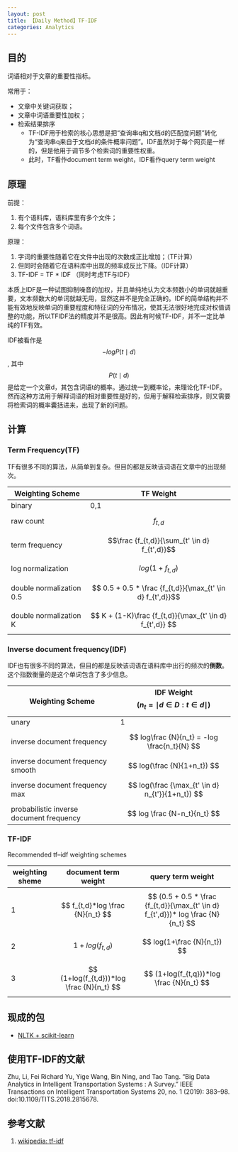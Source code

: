```yaml
---
layout: post
title: 【Daily Method】TF-IDF
categories: Analytics
---
```


## 目的

词语相对于文章的重要性指标。

常用于：
- 文章中关键词获取；
- 文章中词语重要性加权；
- 检索结果排序
    - TF-IDF用于检索的核心思想是把“查询串q和文档d的匹配度问题”转化为“查询串q来自于文档d的条件概率问题”。IDF虽然对于每个网页是一样的，但是他用于调节多个检索词的重要性权重。
    - 此时，TF看作document term weight，IDF看作query term weight


## 原理

前提：
1. 有个语料库，语料库里有多个文件；
2. 每个文件包含多个词语。

原理：
1. 字词的重要性随着它在文件中出现的次数成正比增加；（TF计算）
2. 但同时会随着它在语料库中出现的频率成反比下降。（IDF计算）
3. TF-IDF = TF * IDF （同时考虑TF与IDF）

本质上IDF是一种试图抑制噪音的加权，并且单纯地认为文本频数小的单词就越重要，文本频数大的单词就越无用，显然这并不是完全正确的。IDF的简单结构并不能有效地反映单词的重要程度和特征词的分布情况，使其无法很好地完成对权值调整的功能，所以TFIDF法的精度并不是很高。因此有时候TF-IDF，并不一定比单纯的TF有效。

IDF被看作是 $$ -log P(t \mid d) $$, 其中$$ P(t \mid d) $$ 是给定一个文章d，其包含词语t的概率。通过统一到概率论，来理论化TF-IDF。然而这种方法用于解释词语的相对重要性是好的，但用于解释检索排序，则又需要将检索词的概率囊括进来，出现了新的问题。



## 计算

### Term Frequency(TF)
TF有很多不同的算法，从简单到复杂。但目的都是反映该词语在文章中的出现频次。

| Weighting Scheme | TF Weight |
| ---------------- | --------- |
| binary           | 0,1       |
| raw count        | $$f_{t,d}$$ | 
| term frequency   | $$\frac {f_{t,d}}{\sum_{t' \in d} f_{t',d}}$$  |
| log normalization | $$ log(1+ f_{t,d}) $$ |
| double normalization 0.5 | $$ 0.5 + 0.5 * \frac {f_{t,d}}{\max_{t' \in d} f_{t',d}}$$ |
| double normalization K | $$ K + (1-K)\frac {f_{t,d}}{\max_{t' \in d} f_{t',d}} $$ |


### Inverse document frequency(IDF)
IDF也有很多不同的算法，但目的都是反映该词语在语料库中出行的频次的**倒数**。这个指数衡量的是这个单词包含了多少信息。

| Weighting Scheme | IDF Weight $$ (n_t = \mid d \in D : t \in d \mid) $$ |
| ---------------- | ---------------- |
| unary            | 1                |
| inverse document frequency | $$ log\frac {N}{n_t} = -log \frac{n_t}{N} $$ |
| inverse document frequency smooth | $$ log(\frac {N}{1+n_t}) $$ |
| inverse document frequency max    | $$ log(\frac {\max_{t' \in d} n_{t'}}{1+n_t}) $$ |
| probabilistic inverse document frequency | $$ log \frac {N-n_t}{n_t} $$ |

### TF-IDF

Recommended tf–idf weighting schemes

| weighting sheme | document term weight | query term weight |
| --------------- | -------------------- | ----------------- |
| 1 | $$ f_{t,d}*log \frac {N}{n_t} $$ | $$ (0.5 + 0.5 * \frac {f_{t,d}}{\max_{t' \in d} f_{t',d}})* log \frac {N}{n_t} $$  |
| 2 | $$ 1+log(f_{t,d}) $$ | $$ log(1+\frac {N}{n_t}) $$ |
| 3 | $$ (1+log(f_{t,d}))*log \frac {N}{n_t} $$ | $$ (1+log(f_{t,q}))*log \frac {N}{n_t} $$ |


## 现成的包

- [NLTK + scikit-learn](https://www.bogotobogo.com/python/NLTK/tf_idf_with_scikit-learn_NLTK.php)

## 使用TF-IDF的文献

Zhu, Li, Fei Richard Yu, Yige Wang, Bin Ning, and Tao Tang. “Big Data Analytics in Intelligent Transportation Systems : A Survey.” IEEE Transactions on Intelligent Transportation Systems 20, no. 1 (2019): 383–98. doi:10.1109/TITS.2018.2815678.

## 参考文献
1. [wikipedia: tf-idf](https://en.wikipedia.org/wiki/Tf%E2%80%93idf)

